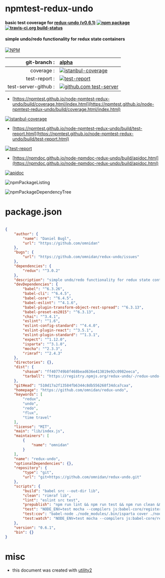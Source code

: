 # npmtest-redux-undo

#### basic test coverage for  [redux-undo (v0.6.1)](https://github.com/omnidan/redux-undo)  [![npm package](https://img.shields.io/npm/v/npmtest-redux-undo.svg?style=flat-square)](https://www.npmjs.org/package/npmtest-redux-undo) [![travis-ci.org build-status](https://api.travis-ci.org/npmtest/node-npmtest-redux-undo.svg)](https://travis-ci.org/npmtest/node-npmtest-redux-undo)

#### simple undo/redo functionality for redux state containers

[![NPM](https://nodei.co/npm/redux-undo.png?downloads=true&downloadRank=true&stars=true)](https://www.npmjs.com/package/redux-undo)

| git-branch : | [alpha](https://github.com/npmtest/node-npmtest-redux-undo/tree/alpha)|
|--:|:--|
| coverage : | [![istanbul-coverage](https://npmtest.github.io/node-npmtest-redux-undo/build/coverage.badge.svg)](https://npmtest.github.io/node-npmtest-redux-undo/build/coverage.html/index.html)|
| test-report : | [![test-report](https://npmtest.github.io/node-npmtest-redux-undo/build/test-report.badge.svg)](https://npmtest.github.io/node-npmtest-redux-undo/build/test-report.html)|
| test-server-github : | [![github.com test-server](https://npmtest.github.io/node-npmtest-redux-undo/GitHub-Mark-32px.png)](https://npmtest.github.io/node-npmtest-redux-undo/build/app/index.html) | | build-artifacts : | [![build-artifacts](https://npmtest.github.io/node-npmtest-redux-undo/glyphicons_144_folder_open.png)](https://github.com/npmtest/node-npmtest-redux-undo/tree/gh-pages/build)|

- [https://npmtest.github.io/node-npmtest-redux-undo/build/coverage.html/index.html](https://npmtest.github.io/node-npmtest-redux-undo/build/coverage.html/index.html)

[![istanbul-coverage](https://npmtest.github.io/node-npmtest-redux-undo/build/screenCapture.buildCi.browser.%252Ftmp%252Fbuild%252Fcoverage.lib.html.png)](https://npmtest.github.io/node-npmtest-redux-undo/build/coverage.html/index.html)

- [https://npmtest.github.io/node-npmtest-redux-undo/build/test-report.html](https://npmtest.github.io/node-npmtest-redux-undo/build/test-report.html)

[![test-report](https://npmtest.github.io/node-npmtest-redux-undo/build/screenCapture.buildCi.browser.%252Ftmp%252Fbuild%252Ftest-report.html.png)](https://npmtest.github.io/node-npmtest-redux-undo/build/test-report.html)

- [https://npmdoc.github.io/node-npmdoc-redux-undo/build/apidoc.html](https://npmdoc.github.io/node-npmdoc-redux-undo/build/apidoc.html)

[![apidoc](https://npmdoc.github.io/node-npmdoc-redux-undo/build/screenCapture.buildCi.browser.%252Ftmp%252Fbuild%252Fapidoc.html.png)](https://npmdoc.github.io/node-npmdoc-redux-undo/build/apidoc.html)

![npmPackageListing](https://npmtest.github.io/node-npmtest-redux-undo/build/screenCapture.npmPackageListing.svg)

![npmPackageDependencyTree](https://npmtest.github.io/node-npmtest-redux-undo/build/screenCapture.npmPackageDependencyTree.svg)



# package.json

```json

{
    "author": {
        "name": "Daniel Bugl",
        "url": "https://github.com/omnidan"
    },
    "bugs": {
        "url": "https://github.com/omnidan/redux-undo/issues"
    },
    "dependencies": {
        "redux": "^3.0.2"
    },
    "description": "simple undo/redo functionality for redux state containers",
    "devDependencies": {
        "babel": "^6.3.26",
        "babel-cli": "^6.4.5",
        "babel-core": "^6.4.5",
        "babel-eslint": "^4.1.6",
        "babel-plugin-transform-object-rest-spread": "^6.3.13",
        "babel-preset-es2015": "^6.3.13",
        "chai": "^3.4.1",
        "eslint": "^1.6",
        "eslint-config-standard": "^4.4.0",
        "eslint-plugin-react": "^3.5.1",
        "eslint-plugin-standard": "^1.3.1",
        "expect": "^1.12.0",
        "isparta": "^3.1.0",
        "mocha": "^2.3.3",
        "rimraf": "^2.4.3"
    },
    "directories": {},
    "dist": {
        "shasum": "ff407749b8f468bead636e413819e92c0982eeca",
        "tarball": "https://registry.npmjs.org/redux-undo/-/redux-undo-0.6.1.tgz"
    },
    "gitHead": "510d17a2f13584fb6344c8db556268f34dca7caa",
    "homepage": "https://github.com/omnidan/redux-undo",
    "keywords": [
        "redux",
        "undo",
        "redo",
        "flux",
        "time travel"
    ],
    "license": "MIT",
    "main": "lib/index.js",
    "maintainers": [
        {
            "name": "omnidan"
        }
    ],
    "name": "redux-undo",
    "optionalDependencies": {},
    "repository": {
        "type": "git",
        "url": "git+https://github.com/omnidan/redux-undo.git"
    },
    "scripts": {
        "build": "babel src --out-dir lib",
        "clean": "rimraf lib",
        "lint": "eslint src test",
        "prepublish": "npm run lint && npm run test && npm run clean && npm run build",
        "test": "NODE_ENV=test mocha --compilers js:babel-core/register --recursive",
        "test:cov": "babel-node ./node_modules/.bin/isparta cover ./node_modules/.bin/_mocha -- --recursive",
        "test:watch": "NODE_ENV=test mocha --compilers js:babel-core/register --recursive --watch"
    },
    "version": "0.6.1",
    "bin": {}
}
```



# misc
- this document was created with [utility2](https://github.com/kaizhu256/node-utility2)
